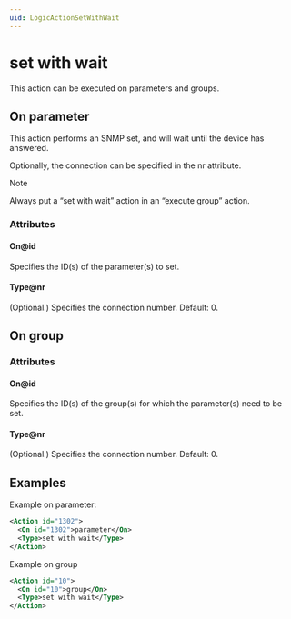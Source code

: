 ```yaml
---
uid: LogicActionSetWithWait
---
```


# set with wait

This action can be executed on parameters and groups.

## On parameter

This action performs an SNMP set, and will wait until the device has answered.

Optionally, the connection can be specified in the nr attribute.

> [!NOTE]
> Always put a “set with wait” action in an “execute group” action.

### Attributes

#### On@id

Specifies the ID(s) of the parameter(s) to set.

#### Type@nr

(Optional.) Specifies the connection number. Default: 0.

## On group

### Attributes

#### On@id

Specifies the ID(s) of the group(s) for which the parameter(s) need to be set.

#### Type@nr

(Optional.) Specifies the connection number. Default: 0.

## Examples

Example on parameter:

```xml
<Action id="1302">
  <On id="1302">parameter</On>
  <Type>set with wait</Type>
</Action>
```

Example on group

```xml
<Action id="10">
  <On id="10">group</On>
  <Type>set with wait</Type>
</Action>
```
